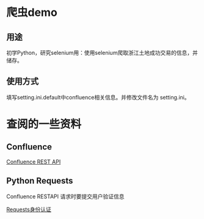 # 爬虫demo
## 用途
初学Python，研究selenium用：使用selenium爬取浙江土地成功交易的信息，并储存。

## 使用方式
填写setting.ini.default中confluence相关信息。并修改文件名为 setting.ini。


# 查阅的一些资料
## Confluence
[Confluence REST API](https://developer.atlassian.com/server/confluence/confluence-rest-api-examples/)

## Python Requests
Confluence RESTAPI 请求时要提交用户验证信息

[Requests身份认证](http://2.python-requests.org/zh_CN/latest/user/authentication.html)
